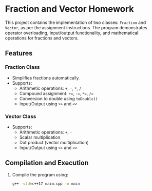# Fraction and Vector Homework

This project contains the implementation of two classes: `Fraction` and `Vector`, as per the assignment instructions. The program demonstrates operator overloading, input/output functionality, and mathematical operations for fractions and vectors.

## Features

### Fraction Class
- Simplifies fractions automatically.
- Supports:
  - Arithmetic operations: `+`, `-`, `*`, `/`
  - Compound assignment: `+=`, `-=`, `*=`, `/=`
  - Conversion to double using `toDouble()`
  - Input/Output using `>>` and `<<`

### Vector Class
- Supports:
  - Arithmetic operations: `+`, `-`
  - Scalar multiplication
  - Dot product (vector multiplication)
  - Input/Output using `>>` and `<<`

## Compilation and Execution
1. Compile the program using:
   ```bash
   g++ -std=c++17 main.cpp -o main
